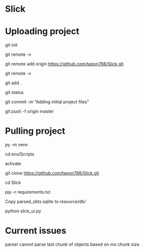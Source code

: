 # Slick

# Uploading project

git init

git remote -v

git remote add origin https://github.com/tapon788/Slick.git

git remote -v

git add .

git status

git commit -m "Adding initial project files"

git push -f origin master


# Pulling project

py -m venv

cd env/Scripts

activate

git clone https://github.com/tapon788/Slick.git

cd Slick

pip -r requirements.txt

Copy parsed_sbts.sqlite to resource/db/

python slick_ui.py


# Current issues
parser cannot parse last chunk of objects based on mo chunk size
